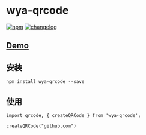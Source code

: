 # wya-qrcode
[![npm][npm-image]][npm-url] [![changelog][changelog-image]][changelog-url]


## [Demo](https://wya-team.github.io/wya-qrcode/demo/index.html)

## 安装

```vim
npm install wya-qrcode --save
```

## 使用
```
import qrcode, { createQRCode } from 'wya-qrcode';

createQRCode("github.com")
```


<!--  以下内容无视  -->
[changelog-image]: https://img.shields.io/badge/changelog-md-blue.svg
[changelog-url]: CHANGELOG.md

[npm-image]: https://img.shields.io/npm/v/wya-qrcode.svg
[npm-url]: https://www.npmjs.com/package/wya-qrcode
